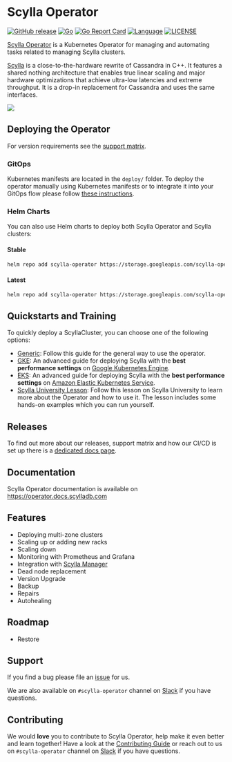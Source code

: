 # Scylla Operator

[![GitHub release](https://img.shields.io/github/tag/scylladb/scylla-operator.svg?label=release)](https://github.com/scylladb/scylla-operator/releases)
[![Go](https://github.com/scylladb/scylla-operator/actions/workflows/go.yaml/badge.svg?branch=master)](https://github.com/scylladb/scylla-operator/actions/workflows/go.yaml?query=branch%3Amaster)
[![Go Report Card](https://goreportcard.com/badge/github.com/scylladb/scylla-operator)](https://goreportcard.com/report/github.com/scylladb/scylla-operator)
[![Language](https://img.shields.io/badge/Language-Go-blue.svg)](https://golang.org/)
[![LICENSE](https://img.shields.io/github/license/scylladb/scylla-operator.svg)](https://github.com/scylladb/scylla-operator/blob/master/LICENSE)


[Scylla Operator](https://github.com/scylladb/scylla-operator) is a Kubernetes Operator for managing and automating tasks related to managing Scylla clusters.

[Scylla](https://www.scylladb.com) is a close-to-the-hardware rewrite of Cassandra in C++. It features a shared nothing architecture that enables true linear scaling and major hardware optimizations that achieve ultra-low latencies and extreme throughput. It is a drop-in replacement for Cassandra and uses the same interfaces.

![](logo.png)

## Deploying the Operator
For version requirements see the [support matrix](./docs/source/releases.md).

### GitOps
Kubernetes manifests are located in the `deploy/` folder. To deploy the operator manually using Kubernetes manifests or to integrate it into your GitOps flow please follow [these instructions](./deploy/README.md). 

### Helm Charts
You can also use Helm charts to deploy both Scylla Operator and Scylla clusters:

#### Stable
```bash
helm repo add scylla-operator https://storage.googleapis.com/scylla-operator-charts/stable
```

#### Latest
```bash
helm repo add scylla-operator https://storage.googleapis.com/scylla-operator-charts/latest
```


## Quickstarts and Training
To quickly deploy a ScyllaCluster, you can choose one of the following options:

* [Generic](docs/source/generic.md): Follow this guide for the general way to use the operator.
* [GKE](docs/source/gke.md): An advanced guide for deploying Scylla with the **best performance settings** on [Google Kubernetes Engine](https://cloud.google.com/kubernetes-engine).
* [EKS](docs/source/eks.md): An advanced guide for deploying Scylla with the **best performance settings** on [Amazon Elastic Kubernetes Service](https://aws.amazon.com/eks/).
* [Scylla University Lesson](https://university.scylladb.com/courses/scylla-operations/lessons/kubernetes-operator/): Follow this lesson on Scylla University to learn more about the Operator and how to use it. The lesson includes some hands-on examples which you can run yourself. 

## Releases
To find out more about our releases, support matrix and how our CI/CD is set up there is a [dedicated docs page](./docs/source/releases.md).

## Documentation
Scylla Operator documentation is available on https://operator.docs.scylladb.com

## Features
* Deploying multi-zone clusters
* Scaling up or adding new racks
* Scaling down
* Monitoring with Prometheus and Grafana
* Integration with [Scylla Manager](https://docs.scylladb.com/operating-scylla/manager/)
* Dead node replacement
* Version Upgrade
* Backup
* Repairs
* Autohealing

## Roadmap
<!---
TODO: Link a dedicated roadmap.
-->
* Restore

## Support
If you find a bug please file an [issue](https://github.com/scylladb/scylla-operator/issues) for us.

We are also available on `#scylla-operator` channel on [Slack](https://scylladb-users-slackin.herokuapp.com/) if you have questions.

## Contributing
We would **love** you to contribute to Scylla Operator, help make it even better and learn together! Have a look at the [Contributing Guide](docs/source/contributing.md) or reach out to us on `#scylla-operator` channel on [Slack](https://scylladb-users-slackin.herokuapp.com/) if you have questions.
